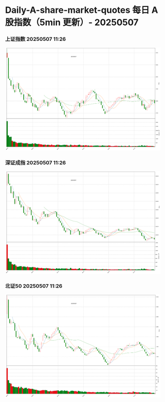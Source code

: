 
# Daily-A-share-market-quotes 每日 A 股指数（5min 更新）- 20250507

### 上证指数 20250507 11:26
![](./fig/2025/5/20250507-sh000001.png)

### 深证成指 20250507 11:26
![](./fig/2025/5/20250507-sz399001.png)

### 北证50 20250507 11:26
![](./fig/2025/5/20250507-bj899050.png)
